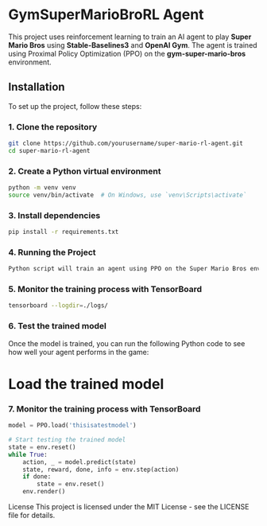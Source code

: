 # GymSuperMarioBroRL Agent

This project uses reinforcement learning to train an AI agent to play **Super Mario Bros** using **Stable-Baselines3** and **OpenAI Gym**. The agent is trained using Proximal Policy Optimization (PPO) on the **gym-super-mario-bros** environment.

## Installation

To set up the project, follow these steps:

### 1. Clone the repository

```bash
git clone https://github.com/yourusername/super-mario-rl-agent.git
cd super-mario-rl-agent
```

### 2. Create a Python virtual environment
```bash
python -m venv venv
source venv/bin/activate  # On Windows, use `venv\Scripts\activate`
```

### 3. Install dependencies
```bash
pip install -r requirements.txt
```

### 4. Running the Project
```bash
Python script will train an agent using PPO on the Super Mario Bros environment.
```

### 5. Monitor the training process with TensorBoard
```bash
tensorboard --logdir=./logs/
```

### 6. Test the trained model
Once the model is trained, you can run the following Python code to see how well your agent performs in the game:

# Load the trained model
### 7. Monitor the training process with TensorBoard
```python
model = PPO.load('thisisatestmodel')

# Start testing the trained model
state = env.reset()
while True:
    action, _ = model.predict(state)
    state, reward, done, info = env.step(action)
    if done:
        state = env.reset()
    env.render()
```  
License
This project is licensed under the MIT License - see the LICENSE file for details.
